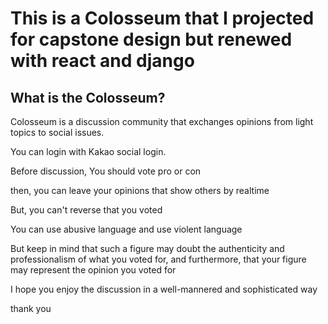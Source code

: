 # This is a Colosseum that I projected for capstone design but renewed with react and django


## What is the Colosseum?

<p>Colosseum is a discussion community that exchanges opinions from light topics to social issues.</p>

<p>You can login with Kakao social login.</p>

<p>Before discussion, You should vote pro or con</p>

<p>then, you can leave your opinions that show others by realtime</p>

<p>But, you can't reverse that you voted</p>

<p>You can use abusive language and use violent language</p>

<p>But keep in mind that such a figure may doubt the authenticity and professionalism of what you voted for, and furthermore, that your figure may represent the opinion you voted for</p>

<p>I hope you enjoy the discussion in a well-mannered and sophisticated way</p>

<p>thank you</p>
